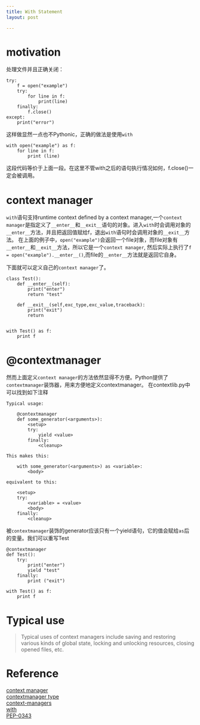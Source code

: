 ```yaml
---
title: With Statement
layout: post

---
```


# motivation
处理文件并且正确关闭：

	try:
	    f = open("example")
	    try:
	        for line in f:
	            print(line)
	    finally:
	        f.close()
	except:
	    print("error")


这样做显然一点也不Pythonic，正确的做法是使用`with`

	with open("example") as f:
	    for line in f:
	        print (line)

这段代码等价于上面一段。在这里不管with之后的语句执行情况如何，f.close()一定会被调用。


# context manager
`with`语句支持runtime context defined by a context manager,一个`context manager`是指定义了`__enter__`和`__exit__`语句的对象。进入`with`时会调用对象的`__enter__`方法，并且把返回值赋给f，退出`with`语句时会调用对象的`__exit__`方法。
在上面的例子中，`open("example")`会返回一个file对象，而file对象有`__enter__`和`__exit__`方法，所以它是一个`context manager`, 然后实际上执行了`f = open("example").__enter__()`,而file的`__enter__`方法就是返回它自身。

下面就可以定义自己的`context manager`了。

	class Test():
	    def __enter__(self):
	        print("enter")
	        return "test"

	    def __exit__(self,exc_type,exc_value,traceback):
	        print("exit")
	        return


	with Test() as f:
	    print f


# @contextmanager
然而上面定义`context manager`的方法依然显得不方便。Python提供了`contextmanager`装饰器，用来方便地定义contextmanager。
在contextlib.py中可以找到如下注释

    Typical usage:

        @contextmanager
        def some_generator(<arguments>):
            <setup>
            try:
                yield <value>
            finally:
                <cleanup>

    This makes this:

        with some_generator(<arguments>) as <variable>:
            <body>

    equivalent to this:

        <setup>
        try:
            <variable> = <value>
            <body>
        finally:
            <cleanup>

被`contextmanager`装饰的generator应该只有一个yield语句，它的值会赋给`as`后的变量。我们可以重写Test

	@contextmanager
	def Test():
	    try:
	        print("enter")
	        yield "test"
	    finally:
	        print ("exit")

	with Test() as f:
	    print f


# Typical use
> Typical uses of context managers include saving and restoring various kinds of global state, locking and unlocking resources, closing opened files, etc.


# Reference
[context manager](https://docs.python.org/3/library/contextlib.html?highlight=context%20manager)  
[contextmanager type](https://docs.python.org/3/library/stdtypes.html#typecontextmanager)  
[context-managers](https://docs.python.org/3/reference/datamodel.html#context-managers)  
[with](https://docs.python.org/3/reference/compound_stmts.html#with)  
[PEP-0343](https://www.python.org/dev/peps/pep-0343/)

